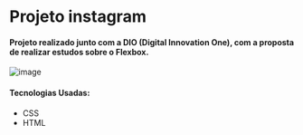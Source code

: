 # Projeto instagram

#### Projeto realizado junto com a DIO (Digital Innovation One), com a proposta de realizar estudos sobre o Flexbox. 


![image](https://prntscr.com/12fn572)

#### Tecnologias Usadas:
* CSS
* HTML
